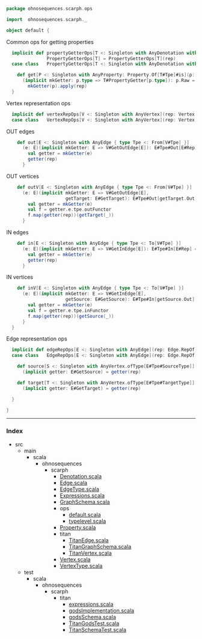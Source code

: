 
```scala
package ohnosequences.scarph.ops

import  ohnosequences.scarph._

object default {
```

Common ops for getting properties

```scala
  implicit def propertyGetterOps[T <: Singleton with AnyDenotation with CanGetProperties](rep: AnyTag.TaggedWith[T]): 
               PropertyGetterOps[T] = PropertyGetterOps[T](rep)
  case class   PropertyGetterOps[T <: Singleton with AnyDenotation with CanGetProperties](rep: AnyTag.TaggedWith[T]) {

    def get[P <: Singleton with AnyProperty: Property.Of[T#Tpe]#is](p: P)
      (implicit mkGetter: p.type => T#PropertyGetter[p.type]): p.Raw = 
        mkGetter(p).apply(rep)
  }
```

Vertex representation ops

```scala
  implicit def vertexRepOps[V <: Singleton with AnyVertex](rep: Vertex.RepOf[V]): VertexRepOps[V] = VertexRepOps[V](rep)
  case class   VertexRepOps[V <: Singleton with AnyVertex](rep: Vertex.RepOf[V]) {
```

OUT edges

```scala
    def out[E <: Singleton with AnyEdge { type Tpe <: From[V#Tpe] }]
      (e: E)(implicit mkGetter: E => V#GetOutEdge[E]): E#Tpe#Out[E#Rep] = {
        val getter = mkGetter(e)
        getter(rep)
      }
```

OUT vertices

```scala
    def outV[E <: Singleton with AnyEdge { type Tpe <: From[V#Tpe] }]
      (e: E)(implicit mkGetter: E => V#GetOutEdge[E],
                      getTarget: E#GetTarget): E#Tpe#Out[getTarget.Out] = {
        val getter = mkGetter(e)
        val f = getter.e.tpe.outFunctor
        f.map(getter(rep))(getTarget(_))
      }
```

IN edges

```scala
    def in[E <: Singleton with AnyEdge { type Tpe <: To[V#Tpe] }]
      (e: E)(implicit mkGetter: E => V#GetInEdge[E]): E#Tpe#In[E#Rep] = {
        val getter = mkGetter(e)
        getter(rep)
      }
```

IN vertices

```scala
    def inV[E <: Singleton with AnyEdge { type Tpe <: To[V#Tpe] }]
      (e: E)(implicit mkGetter: E => V#GetInEdge[E],
                      getSource: E#GetSource): E#Tpe#In[getSource.Out] = {
        val getter = mkGetter(e)
        val f = getter.e.tpe.inFunctor
        f.map(getter(rep))(getSource(_))
      }
  }
```

Edge representation ops

```scala
  implicit def edgeRepOps[E <: Singleton with AnyEdge](rep: Edge.RepOf[E]): EdgeRepOps[E] = EdgeRepOps(rep)
  case class   EdgeRepOps[E <: Singleton with AnyEdge](rep: Edge.RepOf[E]) {

    def source[S <: Singleton with AnyVertex.ofType[E#Tpe#SourceType]]
      (implicit getter: E#GetSource) = getter(rep)

    def target[T <: Singleton with AnyVertex.ofType[E#Tpe#TargetType]]
      (implicit getter: E#GetTarget) = getter(rep)

  }

}

```


------

### Index

+ src
  + main
    + scala
      + ohnosequences
        + scarph
          + [Denotation.scala][main/scala/ohnosequences/scarph/Denotation.scala]
          + [Edge.scala][main/scala/ohnosequences/scarph/Edge.scala]
          + [EdgeType.scala][main/scala/ohnosequences/scarph/EdgeType.scala]
          + [Expressions.scala][main/scala/ohnosequences/scarph/Expressions.scala]
          + [GraphSchema.scala][main/scala/ohnosequences/scarph/GraphSchema.scala]
          + ops
            + [default.scala][main/scala/ohnosequences/scarph/ops/default.scala]
            + [typelevel.scala][main/scala/ohnosequences/scarph/ops/typelevel.scala]
          + [Property.scala][main/scala/ohnosequences/scarph/Property.scala]
          + titan
            + [TitanEdge.scala][main/scala/ohnosequences/scarph/titan/TitanEdge.scala]
            + [TitanGraphSchema.scala][main/scala/ohnosequences/scarph/titan/TitanGraphSchema.scala]
            + [TitanVertex.scala][main/scala/ohnosequences/scarph/titan/TitanVertex.scala]
          + [Vertex.scala][main/scala/ohnosequences/scarph/Vertex.scala]
          + [VertexType.scala][main/scala/ohnosequences/scarph/VertexType.scala]
  + test
    + scala
      + ohnosequences
        + scarph
          + titan
            + [expressions.scala][test/scala/ohnosequences/scarph/titan/expressions.scala]
            + [godsImplementation.scala][test/scala/ohnosequences/scarph/titan/godsImplementation.scala]
            + [godsSchema.scala][test/scala/ohnosequences/scarph/titan/godsSchema.scala]
            + [TitanGodsTest.scala][test/scala/ohnosequences/scarph/titan/TitanGodsTest.scala]
            + [TitanSchemaTest.scala][test/scala/ohnosequences/scarph/titan/TitanSchemaTest.scala]

[main/scala/ohnosequences/scarph/Denotation.scala]: ../Denotation.scala.md
[main/scala/ohnosequences/scarph/Edge.scala]: ../Edge.scala.md
[main/scala/ohnosequences/scarph/EdgeType.scala]: ../EdgeType.scala.md
[main/scala/ohnosequences/scarph/Expressions.scala]: ../Expressions.scala.md
[main/scala/ohnosequences/scarph/GraphSchema.scala]: ../GraphSchema.scala.md
[main/scala/ohnosequences/scarph/ops/default.scala]: default.scala.md
[main/scala/ohnosequences/scarph/ops/typelevel.scala]: typelevel.scala.md
[main/scala/ohnosequences/scarph/Property.scala]: ../Property.scala.md
[main/scala/ohnosequences/scarph/titan/TitanEdge.scala]: ../titan/TitanEdge.scala.md
[main/scala/ohnosequences/scarph/titan/TitanGraphSchema.scala]: ../titan/TitanGraphSchema.scala.md
[main/scala/ohnosequences/scarph/titan/TitanVertex.scala]: ../titan/TitanVertex.scala.md
[main/scala/ohnosequences/scarph/Vertex.scala]: ../Vertex.scala.md
[main/scala/ohnosequences/scarph/VertexType.scala]: ../VertexType.scala.md
[test/scala/ohnosequences/scarph/titan/expressions.scala]: ../../../../../test/scala/ohnosequences/scarph/titan/expressions.scala.md
[test/scala/ohnosequences/scarph/titan/godsImplementation.scala]: ../../../../../test/scala/ohnosequences/scarph/titan/godsImplementation.scala.md
[test/scala/ohnosequences/scarph/titan/godsSchema.scala]: ../../../../../test/scala/ohnosequences/scarph/titan/godsSchema.scala.md
[test/scala/ohnosequences/scarph/titan/TitanGodsTest.scala]: ../../../../../test/scala/ohnosequences/scarph/titan/TitanGodsTest.scala.md
[test/scala/ohnosequences/scarph/titan/TitanSchemaTest.scala]: ../../../../../test/scala/ohnosequences/scarph/titan/TitanSchemaTest.scala.md